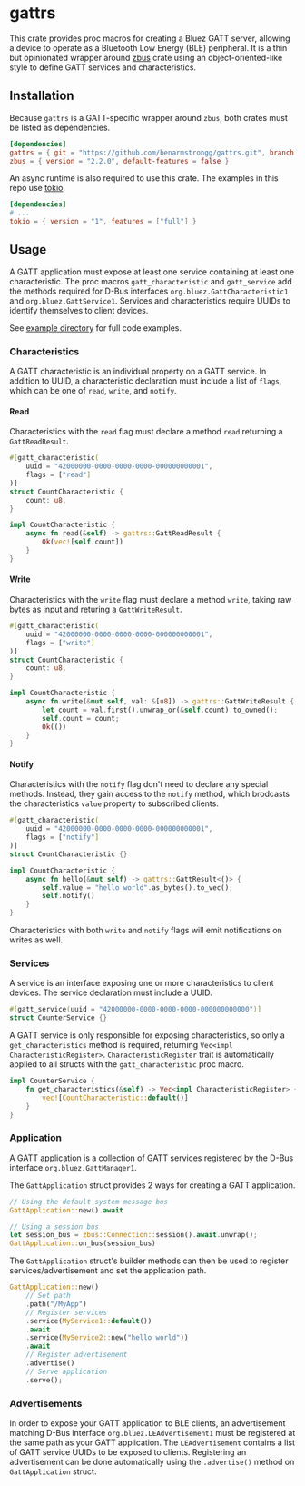 # gattrs

This crate provides proc macros for creating a Bluez GATT server, allowing a device to operate as a Bluetooth Low Energy (BLE) peripheral. It is a thin but opinionated wrapper around [zbus](https://docs.rs/zbus/latest/zbus/) crate using an object-oriented-like style to define GATT services and characteristics.

## Installation

Because `gattrs` is a GATT-specific wrapper around `zbus`, both crates must be listed as dependencies.

```toml
[dependencies]
gattrs = { git = "https://github.com/benarmstrongg/gattrs.git", branch = "main" }
zbus = { version = "2.2.0", default-features = false }
```

An async runtime is also required to use this crate. The examples in this repo use [tokio](https://docs.rs/tokio/latest/tokio/).

```toml
[dependencies]
# ...
tokio = { version = "1", features = ["full"] }
```

## Usage

A GATT application must expose at least one service containing at least one characteristic. The proc macros `gatt_characteristic` and `gatt_service` add the methods required for D-Bus interfaces `org.bluez.GattCharacteristic1` and `org.bluez.GattService1`. Services and characteristics require UUIDs to identify themselves to client devices.

See [example directory](https://github.com/benarmstrongg/gattrs/tree/main/example) for full code examples.

### Characteristics

A GATT characteristic is an individual property on a GATT service. In addition to UUID, a characteristic declaration must include a list of `flags`, which can be one of `read`, `write`, and `notify`.

#### Read

Characteristics with the `read` flag must declare a method `read` returning a `GattReadResult`.

```rust
#[gatt_characteristic(
    uuid = "42000000-0000-0000-0000-000000000001",
    flags = ["read"]
)]
struct CountCharacteristic {
    count: u8,
}

impl CountCharacteristic {
    async fn read(&self) -> gattrs::GattReadResult {
        Ok(vec![self.count])
    }
}
```

#### Write

Characteristics with the `write` flag must declare a method `write`, taking raw bytes as input and returing a `GattWriteResult`.

```rust
#[gatt_characteristic(
    uuid = "42000000-0000-0000-0000-000000000001",
    flags = ["write"]
)]
struct CountCharacteristic {
    count: u8,
}

impl CountCharacteristic {
    async fn write(&mut self, val: &[u8]) -> gattrs::GattWriteResult {
        let count = val.first().unwrap_or(&self.count).to_owned();
        self.count = count;
        Ok(())
    }
}
```

#### Notify

Characteristics with the `notify` flag don't need to declare any special methods. Instead, they gain access to the `notify` method, which brodcasts the characteristics `value` property to subscribed clients.

```rust
#[gatt_characteristic(
    uuid = "42000000-0000-0000-0000-000000000001",
    flags = ["notify"]
)]
struct CountCharacteristic {}

impl CountCharacteristic {
    async fn hello(&mut self) -> gattrs::GattResult<()> {
        self.value = "hello world".as_bytes().to_vec();
        self.notify()
    }
}
```

Characteristics with both `write` and `notify` flags will emit notifications on writes as well.

### Services

A service is an interface exposing one or more characteristics to client devices. The service declaration must include a UUID.

```rust
#[gatt_service(uuid = "42000000-0000-0000-0000-000000000000")]
struct CounterService {}
```

A GATT service is only responsible for exposing characteristics, so only a `get_characteristics` method is required, returning `Vec<impl CharacteristicRegister>`. `CharacteristicRegister` trait is automatically applied to all structs with the `gatt_characteristic` proc macro.

```rust
impl CounterService {
    fn get_characteristics(&self) -> Vec<impl CharacteristicRegister> {
        vec![CountCharacteristic::default()]
    }
}
```

### Application

A GATT application is a collection of GATT services registered by the D-Bus interface `org.bluez.GattManager1`.

The `GattApplication` struct provides 2 ways for creating a GATT application.

```rust
// Using the default system message bus
GattApplication::new().await

// Using a session bus
let session_bus = zbus::Connection::session().await.unwrap();
GattApplication::on_bus(session_bus)
```

The `GattApplication` struct's builder methods can then be used to register services/advertisement and set the application path.

```rust
GattApplication::new()
    // Set path
    .path("/MyApp")
    // Register services
    .service(MyService1::default())
    .await
    .service(MyService2::new("hello world"))
    .await
    // Register advertisement
    .advertise()
    // Serve application
    .serve();
```

### Advertisements

In order to expose your GATT application to BLE clients, an advertisement matching D-Bus interface `org.bluez.LEAdvertisement1` must be registered at the same path as your GATT application. The `LEAdvertisement` contains a list of GATT service UUIDs to be exposed to clients. Registering an advertisement can be done automatically using the `.advertise()` method on `GattApplication` struct.
